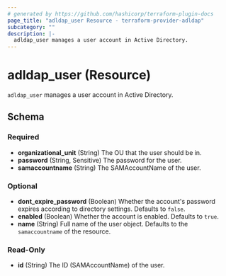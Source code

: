 ```yaml
---
# generated by https://github.com/hashicorp/terraform-plugin-docs
page_title: "adldap_user Resource - terraform-provider-adldap"
subcategory: ""
description: |-
  adldap_user manages a user account in Active Directory.
---
```


# adldap_user (Resource)

`adldap_user` manages a user account in Active Directory.



<!-- schema generated by tfplugindocs -->
## Schema

### Required

- **organizational_unit** (String) The OU that the user should be in.
- **password** (String, Sensitive) The password for the user.
- **samaccountname** (String) The SAMAccountName of the user.

### Optional

- **dont_expire_password** (Boolean) Whether the account's password expires according to directory settings.  Defaults to `false`.
- **enabled** (Boolean) Whether the account is enabled.  Defaults to `true`.
- **name** (String) Full name of the user object.  Defaults to the `samaccountname` of the resource.

### Read-Only

- **id** (String) The ID (SAMAccountName) of the user.


